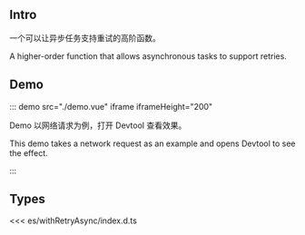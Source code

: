 ## Intro

一个可以让异步任务支持重试的高阶函数。

A higher-order function that allows asynchronous tasks to support retries.

## Demo

::: demo src="./demo.vue" iframe iframeHeight="200"

Demo 以网络请求为例，打开 Devtool 查看效果。

This demo takes a network request as an example and opens Devtool to see the effect.

:::

## Types

<<< es/withRetryAsync/index.d.ts
